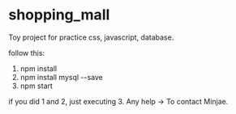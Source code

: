 # shopping_mall
Toy project for practice css, javascript, database.


follow this:
1. npm install
2. npm install mysql --save
3. npm start


if you did 1 and 2, just executing 3.
Any help -> To contact Minjae.

